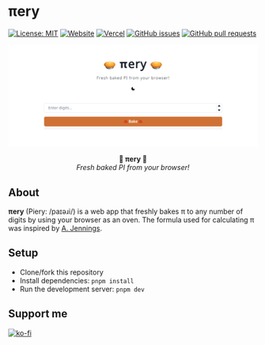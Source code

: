 # πery

[![License: MIT](https://img.shields.io/badge/license-MIT-blue)](LICENSE)
[![Website](https://img.shields.io/website?url=https://thai-regex-dict.vercel.app/)](https://piery.vercel.app/)
[![Vercel](https://vercelbadge.vercel.app/api/richeyphu/thai-regex-dict)](https://piery.vercel.app/)
[![GitHub issues](https://img.shields.io/github/issues/richeyphu/thai-regex-dict)](https://github.com/richeyphu/piery/issues)
[![GitHub pull requests](https://img.shields.io/github/issues-pr/richeyphu/thai-regex-dict)](https://github.com/richeyphu/piery/pulls)

<p align="center">
  <img alt="cover" src="public/img/cover.png">
</p>

<p align="center">
  <b>🥧 πery 🥧</b>
  <br/>
  <i>Fresh baked PI from your browser!</i>
</p>

## About

**πery** (Piery: /paɪəɹi/) is a web app that freshly bakes π to any number of digits by using your browser as an oven. The formula used for calculating π was inspired by [A. Jennings](http://ajennings.net/blog/a-million-digits-of-pi-in-9-lines-of-javascript.html).

## Setup

- Clone/fork this repository
- Install dependencies: `pnpm install`
- Run the development server: `pnpm dev`

## Support me

[![ko-fi](https://ko-fi.com/img/githubbutton_sm.svg)](https://ko-fi.com/I2I56YEGJ)
